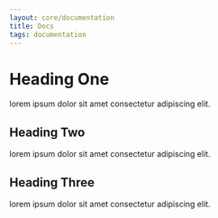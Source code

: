 ```yaml
---
layout: core/documentation
title: Docs
tags: documentation
---
```


# Heading One

lorem ipsum dolor sit amet consectetur adipiscing elit.

## Heading Two

lorem ipsum dolor sit amet consectetur adipiscing elit.

## Heading Three

lorem ipsum dolor sit amet consectetur adipiscing elit.


